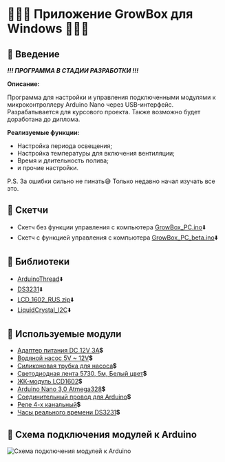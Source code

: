 # 🥦🥬🧅 Приложение GrowBox для Windows 🧅🥬🥦

🥦 Введение
---
 ***!!! ПРОГРАММА В СТАДИИ РАЗРАБОТКИ !!!***
 
**Описание:**

Программа для настройки и управления подключенными модулями к микроконтроллеру Arduino Nano через USB-интерфейс.
Разрабатывается для курсового проекта. Также возможно будет доработана до диплома.

**Реализуемые функции:**

 - Настройка периода освещения;
 - Настройка температуры для включения вентиляции;
 - Время и длительность полива;
 - и прочие настройки.

P.S. За ошибки сильно не пинать😅
Только недавно начал изучать все это.

🥦 Скетчи
---
 - Скетч без функции управления с компьютера [GrowBox_PC.ino](Arduino/GrowBox_no_PC/GrowBox_PC.ino "Открыть код")⬇️
 - Скетч с функцией управления с компьютера [GrowBox_PC_beta.ino](Arduino/GrowBox_PC_beta/GrowBox_PC_beta.ino "Открыть код")⬇️

🥦 Библиотеки
---
 - [ArduinoThread](Arduino/libraries/ArduinoThread.zip "Скачать")⬇️
 - [DS3231](Arduino/libraries/DS3231.zip "Скачать")⬇️
 - [LCD_1602_RUS.zip](Arduino/libraries/LCD_1602_RUS.zip "Скачать")⬇️
 - [LiquidCrystal_I2C](Arduino/libraries/LiquidCrystal_I2C_V112.zip "Скачать")⬇️

🥦 Используемые модули
---
 - [Адаптер питания DC 12V 3A](https://ru.aliexpress.com/item/32966888452.html?spm=a2g0s.9042311.0.0.419933edt8Hdgs "Перейти по ссылке")💲
 - [Водяной насос 5V ~ 12V](https://ru.aliexpress.com/item/33035325360.html?spm=a2g0s.9042311.0.0.419933edt8Hdgs "Перейти по ссылке")💲
 - [Силиконовая трубка для насоса](https://ru.aliexpress.com/item/32919412958.html?spm=a2g0o.productlist.0.0.30512d6d4r5uQa&algo_pvid=1865452c-eee2-457e-999e-c3d2630fed97&algo_expid=1865452c-eee2-457e-999e-c3d2630fed97-0&btsid=937a90ed-43a6-4da4-b1a3-34757ed37405&ws_ab_test=searchweb0_0,searchweb201602_5,searchweb201603_52 "Перейти по ссылке")💲
 - [Светодиодная лента 5730, 5м, Белый цвет](https://ru.aliexpress.com/item/32474298457.html?spm=a2g0s.9042311.0.0.274233edDdZxHl "Перейти по ссылке")💲
 - [ЖК-модуль LCD1602](https://ru.aliexpress.com/item/32763867041.html?spm=a2g0s.9042311.0.0.274233edWMfKGk "Перейти по ссылке")💲
 - [Arduino Nano 3,0 Atmega328](https://ru.aliexpress.com/item/32531372300.html?gps-id=pcStoreLeaderboard&scm=1007.22922.122102.0&scm_id=1007.22922.122102.0&scm-url=1007.22922.122102.0&pvid=9446bc38-82cc-455f-be5a-9dfe9d0841d6&spm=a2g1y.12024536.smartLeaderboard_484303483.32531372300 "Перейти по ссылке")💲
 - [Соединительный провод для Arduino](https://ru.aliexpress.com/item/32822990940.html?spm=a2g0o.detail.1000013.4.39cc3e416t1Lmv&gps-id=pcDetailBottomMoreThisSeller&scm=1007.13339.146401.0&scm_id=1007.13339.146401.0&scm-url=1007.13339.146401.0&pvid=a368ef15-bc50-4ae3-893a-7f3f6f9f4f52 "Перейти по ссылке")💲
 - [Реле 4-х канальный](https://ru.aliexpress.com/item/32970231202.html?spm=a2g0v.12010615.8148356.8.6e024298oPkc6B "Перейти по ссылке")💲
 - [Часы реального времени DS3231](https://ru.aliexpress.com/item/32807883422.html?spm=a2g0s.9042311.0.0.274233edxiFjsg "Перейти по ссылке")💲

🥦 Схема подключения модулей к Arduino
---
![Схема подключения модулей к Arduino](Arduino/images/scheme.jpg)
